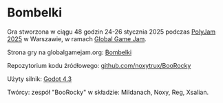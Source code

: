 # Bombelki

Gra stworzona w ciągu 48 godzin 24-26 stycznia 2025 podczas [PolyJam 2025](https://polyjam.kntgpolygon.pl/) w Warszawie, w ramach [Global Game Jam](https://globalgamejam.org/).

Strona gry na globalgamejam.org: [Bombelki](https://globalgamejam.org/games/2025/bombelki-8)

Repozytorium kodu źródłowego: [github.com/noxytrux/BooRocky](https://github.com/noxytrux/BooRocky)

Użyty silnik: [Godot 4.3](https://godotengine.org/)

Twórcy: zespół "BooRocky" w składzie: Mildanach, Noxy, Reg, Xsalian.
